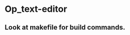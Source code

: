 # Op_text-editor
<!-- ## Build using: cc file_name.c -o file
    ## Run using:  ./file_name  
    ## Check the output: echo $?  -->
## Look at makefile for build commands.
